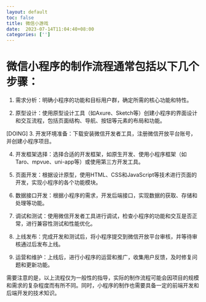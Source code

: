 ```yaml
---
layout: default
toc: false
title: 微信小游戏
date:  2023-07-14T11:04:40+08:00
categories: ['']
---
```




# 微信小程序的制作流程通常包括以下几个步骤：

1. 需求分析：明确小程序的功能和目标用户群，确定所需的核心功能和特性。

2. 原型设计：使用原型设计工具（如Axure、Sketch等）创建小程序的界面设计和交互流程，包括页面结构、导航、按钮等元素的布局和功能。

[DOING] 3. 开发环境准备：下载安装微信开发者工具，注册微信开放平台账号，并创建小程序项目。

4. 开发框架选择：选择合适的开发框架，如原生开发、使用小程序框架（如Taro、mpvue、uni-app等）或使用第三方开发工具。

5. 页面开发：根据设计原型，使用HTML、CSS和JavaScript等技术进行页面的开发，实现小程序的各个功能模块。

6. 数据接口开发：根据小程序的需求，开发后端接口，实现数据的获取、存储和处理等功能。

7. 调试和测试：使用微信开发者工具进行调试，检查小程序的功能和交互是否正常，进行兼容性测试和性能优化。

8. 上线发布：完成开发和测试后，将小程序提交到微信开放平台审核，并等待审核通过后发布上线。

9. 运营和维护：上线后，进行小程序的运营和推广，收集用户反馈，及时修复问题和更新功能。

需要注意的是，以上流程仅为一般性的指导，实际的制作流程可能会因项目的规模和需求的复杂程度而有所不同。同时，小程序的制作也需要具备一定的前端开发和后端开发的技术知识。

